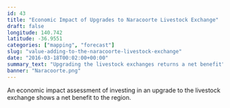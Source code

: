 ```yaml
---
id: 43
title: "Economic Impact of Upgrades to Naracoorte Livestock Exchange"
draft: false
longitude: 140.742
latitude: -36.9551
categories: ["mapping", "forecast"]
slug: "value-adding-to-the-naracoorte-livestock-exchange"
date: "2016-03-18T00:02:00+00:00"
summary_text: "Upgrading the livestock exchanges returns a net benefit"
banner: "Naracoorte.png"
---
```


An economic impact assessment of investing in an upgrade to the livestock exchange shows a net benefit to the region.&nbsp;
